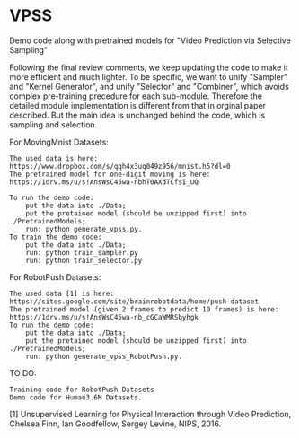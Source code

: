 # VPSS
Demo code along with pretrained models for "Video Prediction via Selective Sampling"

Following the final review comments, we keep updating the code to make it more efficient and much lighter. 
To be specific, we want to unify "Sampler" and "Kernel Generator", and unify "Selector" and "Combiner", which avoids complex pre-training precedure for each sub-module.
Therefore the detailed module implementation is different from that in orginal paper described. But the main idea is unchanged behind the code, which is sampling and selection.

For MovingMnist Datasets:

    The used data is here:
    https://www.dropbox.com/s/qqh4x3uq049z956/mnist.h5?dl=0
    The pretrained model for one-digit moving is here:
    https://1drv.ms/u/s!AnsWsC45wa-nbhT0AXdTCfsI_UQ
    
    To run the demo code: 
        put the data into ./Data; 
        put the pretained model (should be unzipped first) into ./PretrainedModels; 
        run: python generate_vpss.py. 
    To train the demo code:
        put the data into ./Data; 
        run: python train_sampler.py
        run: python train_selector.py
For RobotPush Datasets:

    The used data [1] is here:
    https://sites.google.com/site/brainrobotdata/home/push-dataset 
    The pretrained model (given 2 frames to predict 10 frames) is here:
    https://1drv.ms/u/s!AnsWsC45wa-nb_cGCaWMRSbyhgk
    To run the demo code: 
        put the data into ./Data; 
        put the pretained model (should be unzipped first) into ./PretrainedModels; 
        run: python generate_vpss_RobotPush.py. 
    
TO DO:

    Training code for RobotPush Datasets
    Demo code for Human3.6M Datasets.

[1] Unsupervised Learning for Physical Interaction through Video Prediction, Chelsea Finn, Ian Goodfellow, Sergey Levine, NIPS, 2016.
